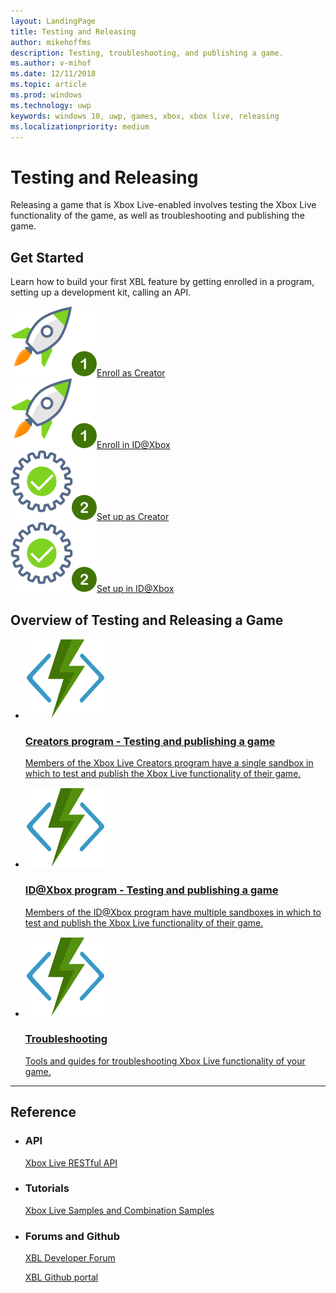 ```yaml
---
layout: LandingPage
title: Testing and Releasing
author: mikehoffms
description: Testing, troubleshooting, and publishing a game.
ms.author: v-mihof
ms.date: 12/11/2018
ms.topic: article
ms.prod: windows
ms.technology: uwp
keywords: windows 10, uwp, games, xbox, xbox live, releasing
ms.localizationpriority: medium
---
```


<h1>Testing and Releasing</h1>
<p>Releasing a game that is Xbox Live-enabled involves testing the Xbox Live functionality of the game, as well as troubleshooting and publishing the game.</p>

<h2>Get Started</h2>
<p>Learn how to build your first XBL feature by getting enrolled in a program, setting up a development kit, calling an API.</p>
<div class="ico48Case halfStack">
    <div class="ico48Link"><a href="https://www.xbox.com/en-US/developers/creators-program/" data-linktype="absolute-path"><img src="../images/common/enroll_step1_icon.svg" alt="Enroll as a Creator icon button"><span>Enroll as Creator</span></a></div>
    <div class="ico48Link"><a href="https://www.xbox.com/en-US/developers/id" data-linktype="absolute-path"><img src="../images/common/enroll_step1_icon.svg" alt="Enroll as an ID at Xbox Developer icon button"><span>Enroll in ID@Xbox</span></a></div>
    <div class="ico48Link"><a href="../get-started-with-creators/get-started-with-xbox-live-creators.md"><img src="../images/common/setup_step2_icon.svg" alt="Set Up as Creator icon button"><span>Set up as Creator</span></a></div>
    <div class="ico48Link"><a href="../get-started-with-partner/get-started-with-xbox-live-partner.md"><img src="../images/common/setup_step2_icon.svg" alt="Setup as ID at Xbox developer icon button"><span>Set up in ID@Xbox</span></a></div>
</div>

<h2>Overview of Testing and Releasing a Game</h2>
<ul class="cardsF panelContent cols cols2">
    <li>
        <a href="..\get-started-with-creators\create-and-test-a-new-creators-title.md">
        <div class="cardSize">
            <div class="cardPadding">
                <div class="card">
                    <div class="cardImageOuter">
                        <div class="cardImage">
                            <img src="../images/common/xbl_real_time_activity_placeholder.svg" alt="Identity tutorial" />
                        </div>
                    </div>
                    <div class="cardText">
                        <h3>Creators program - Testing and publishing a game</h3>
                        <p>Members of the Xbox Live Creators program have a single sandbox in which to test and publish the Xbox Live functionality of their game.</p>
                    </div>
                </div>
            </div>
        </div>
        </a>
    </li>
    <li>
        <a href="">
        <div class="cardSize">
            <div class="cardPadding">
                <div class="card">
                    <div class="cardImageOuter">
                        <div class="cardImage">
                            <img src="../images/common/xbl_real_time_activity_placeholder.svg" alt="Multiplayer tutorials" />
                        </div>
                    </div>
                    <div class="cardText">
                        <h3>ID@Xbox program - Testing and publishing a game</h3>
                        <p>Members of the ID@Xbox program have multiple sandboxes in which to test and publish the Xbox Live functionality of their game.</p>
                    </div>
                </div>
            </div>
        </div>
        </a>
    </li>
    <li>
        <a href="..\using-xbox-live\troubleshooting\troubleshooting.md">
        <div class="cardSize">
            <div class="cardPadding">
                <div class="card">
                    <div class="cardImageOuter">
                        <div class="cardImage">
                            <img src="../images/common/xbl_real_time_activity_placeholder.svg" alt="Publishing tutorial" />
                        </div>
                    </div>
                    <div class="cardText">
                        <h3>Troubleshooting</h3>
                        <p>Tools and guides for troubleshooting Xbox Live functionality of your game.</p>
                    </div>
                </div>
            </div>
        </div>
        </a>
    </li>
</ul>

<hr>
<h2>Reference</h2>
<ul class="panelContent cardsW">
    <li>
        <div class="cardSize">
            <div class="cardPadding">
                <div class="card">
                    <div class="cardText">
                        <h3>API</h3>
                        <p><a href="../xbox-live-rest/atoc-xboxlivews-reference.md">Xbox Live RESTful API</a></p>
                    </div>
                </div>
            </div>
        </div>
    </li>
    <li>
        <div class="cardSize">
            <div class="cardPadding">
                <div class="card">
                    <div class="cardText">
                        <h3>Tutorials</h3>
                        <p><a href="../samples.md">Xbox Live Samples and Combination Samples</a></p>
                     </div>
                </div>
            </div>
        </div>
    </li>
    <li>
        <div class="cardSize">
            <div class="cardPadding">
                <div class="card">
                    <div class="cardText">
                        <h3>Forums and Github </h3>
                        <p><a href="https://forums.xboxlive.com/index.html" data-linktype="absolute-path">XBL Developer Forum</a></p>
                        <p><a href="https://github.com/Microsoft/xbox-live-api" data-linktype="absolute-path">XBL Github portal</a></p>
                     </div>
                </div>
            </div>
        </div>
    </li>
</ul>
